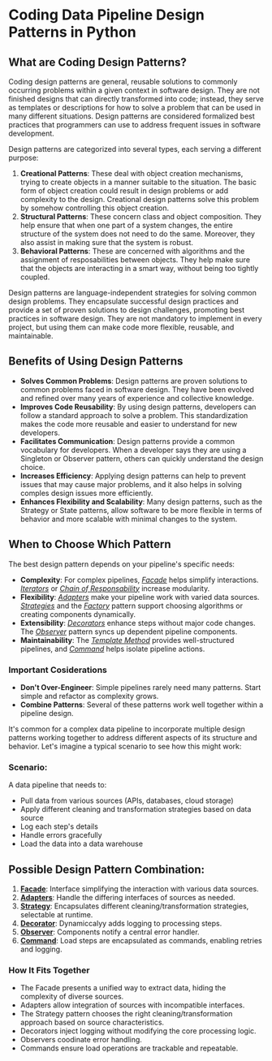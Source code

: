 # Coding Data Pipeline Design Patterns in Python

## What are Coding Design Patterns?
Coding design patterns are general, reusable solutions to commonly occurring problems 
within a given context in software design. They are not finished designs that can 
directly transformed into code; instead, they serve as templates or descriptions for 
how to solve a problem that can be used in many different situations. Design patterns 
are considered formalized best practices that programmers can use to address frequent 
issues in software development.

Design patterns are categorized into several types, each serving a different purpose:

1. **Creational Patterns**: These deal with object creation mechanisms, trying to 
   create objects in a manner suitable to the situation. The basic form of object 
   creation could result in design problems or add complexity to the design. 
   Creational design patterns solve this problem by somehow controlling this 
   object creation.
2. **Structural Patterns**: These concern class and object composition. They help 
   ensure that when one part of a system changes, the entire structure of the system 
   does not need to do the same. Moreover, they also assist in making sure that the 
   system is robust.
3. **Behavioral Patterns**: These are concerned with algorithms and the assignment 
   of resposabilities between objects. They help make sure that the objects are 
   interacting in a smart way, without being too tightly coupled.

Design patterns are language-independent strategies for solving common design problems. 
They encapsulate successful design practices and provide a set of proven solutions to 
design challenges, promoting best practices in software design. They are not mandatory 
to implement in every project, but using them can make code more flexible, reusable, 
and maintainable.

## Benefits of Using Design Patterns

- **Solves Common Problems**: Design patterns are proven solutions to common problems 
  faced in software design. They have been evolved and refined over many years of 
  experience and collective knowledge.
- **Improves Code Reusability**: By using design patterns, developers can follow a 
  standard approach to solve a problem. This standardization makes the code more 
  reusable and easier to understand for new developers.
- **Facilitates Communication**: Design patterns provide a common vocabulary for 
  developers. When a developer says they are using a Singleton or Observer pattern, 
  others can quickly understand the design choice.
- **Increases Efficiency**: Applying design patterns can help to prevent issues that 
  may cause major problems, and it also helps in solving comples design issues more 
  efficiently.
- **Enhances Flexibility and Scalability**: Many design patterns, such as the Strategy 
  or State patterns, allow software to be more flexible in terms of behavior and more 
  scalable with minimal changes to the system.

## When to Choose Which Pattern
The best design pattern depends on your pipeline's specific needs:

- **Complexity**: For complex pipelines, *[Facade](core_structural_patterns/facade.py)* helps simplify interactions. 
*[Iterators](pipeline_specific_patterns/iterator.py)* or *[Chain of Responsability](pipeline_specific_patterns/chain_of_responsability.py)* increase modularity.
- **Flexibility**: *[Adapters](core_structural_patterns/adapter.py)* make your pipeline work with varied data sources. 
*[Strategies](pipeline_specific_patterns/strategy.py)* and the *[Factory](pipeline_specific_patterns/factory.py)* pattern support choosing algorithms or 
creating components dynamically.
- **Extensibility**: *[Decorators](core_structural_patterns/adapter.py)* enhance steps without major code changes. 
The *[Observer](behavioral_patterns/observer.py)* pattern syncs up dependent pipeline components.
- **Maintainability**: The *[Template Method](behavioral_patterns/template_method.py)* provides well-structured pipelines, 
and *[Command](behavioral_patterns/command.py)* helps isolate pipeline actions.

### Important Cosiderations

- **Don't Over-Engineer**: Simple pipelines rarely need many patterns. Start simple and 
refactor as complexity grows.
- **Combine Patterns**: Several of these patterns work well together within a pipeline design.

It's common for a complex data pipeline to incorporate multiple design patterns working 
together to address different aspects of its structure and behavior. Let's imagine a typical 
scenario to see how this might work:

### Scenario:
A data pipeline that needs to:

- Pull data from various sources (APIs, databases, cloud storage)
- Apply different cleaning and transformation strategies based on data source
- Log each step's details
- Handle errors gracefully
- Load the data into a data warehouse

## Possible Design Pattern Combination:

1. **[Facade](core_structural_patterns/facade.py)**: Interface simplifying the interaction with various data sources.
2. **[Adapters](core_structural_patterns/adapter.py)**: Handle the differing interfaces of sources as needed.
3. **[Strategy](pipeline_specific_patterns/strategy.py)**: Encapsulates different cleaning/transformation strategies, selectable at runtime.
4. **[Decorator](core_structural_patterns/adapter.py)**: Dynamiccalyy adds logging to processing steps.
5. **[Observer](behavioral_patterns/observer.py)**: Components notify a central error handler.
6. **[Command](behavioral_patterns/command.py)**: Load steps are encapsulated as commands, enabling retries and logging.

### How It Fits Together

- The Facade presents a unified way to extract data, hiding the complexity of diverse sources.
- Adapters allow integration of sources with incompatible interfaces.
- The Strategy pattern chooses the right cleaning/transformation approach based on source characteristics.
- Decorators inject logging without modifying the core processing logic.
- Observers coodinate error handling.
- Commands ensure load operations are trackable and repeatable.